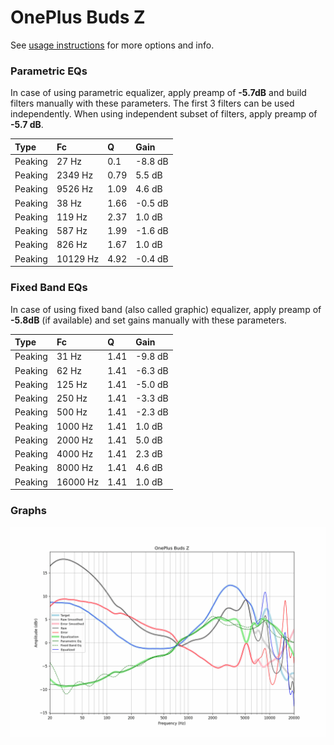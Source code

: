# OnePlus Buds Z
See [usage instructions](https://github.com/jaakkopasanen/AutoEq#usage) for more options and info.

### Parametric EQs
In case of using parametric equalizer, apply preamp of **-5.7dB** and build filters manually
with these parameters. The first 3 filters can be used independently.
When using independent subset of filters, apply preamp of **-5.7 dB**.

| Type    | Fc       |    Q | Gain    |
|:--------|:---------|:-----|:--------|
| Peaking | 27 Hz    | 0.1  | -8.8 dB |
| Peaking | 2349 Hz  | 0.79 | 5.5 dB  |
| Peaking | 9526 Hz  | 1.09 | 4.6 dB  |
| Peaking | 38 Hz    | 1.66 | -0.5 dB |
| Peaking | 119 Hz   | 2.37 | 1.0 dB  |
| Peaking | 587 Hz   | 1.99 | -1.6 dB |
| Peaking | 826 Hz   | 1.67 | 1.0 dB  |
| Peaking | 10129 Hz | 4.92 | -0.4 dB |

### Fixed Band EQs
In case of using fixed band (also called graphic) equalizer, apply preamp of **-5.8dB**
(if available) and set gains manually with these parameters.

| Type    | Fc       |    Q | Gain    |
|:--------|:---------|:-----|:--------|
| Peaking | 31 Hz    | 1.41 | -9.8 dB |
| Peaking | 62 Hz    | 1.41 | -6.3 dB |
| Peaking | 125 Hz   | 1.41 | -5.0 dB |
| Peaking | 250 Hz   | 1.41 | -3.3 dB |
| Peaking | 500 Hz   | 1.41 | -2.3 dB |
| Peaking | 1000 Hz  | 1.41 | 1.0 dB  |
| Peaking | 2000 Hz  | 1.41 | 5.0 dB  |
| Peaking | 4000 Hz  | 1.41 | 2.3 dB  |
| Peaking | 8000 Hz  | 1.41 | 4.6 dB  |
| Peaking | 16000 Hz | 1.41 | 1.0 dB  |

### Graphs
![](./OnePlus%20Buds%20Z.png)